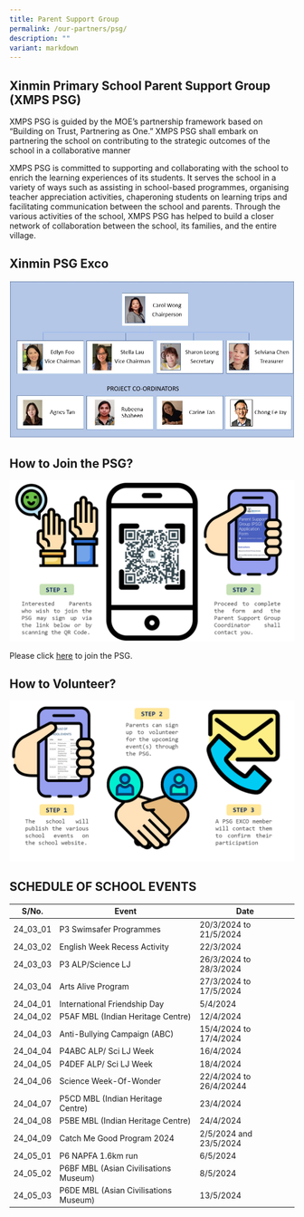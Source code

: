 ```yaml
---
title: Parent Support Group
permalink: /our-partners/psg/
description: ""
variant: markdown
---
```

## Xinmin Primary School Parent Support Group (XMPS PSG) 


XMPS PSG is guided by the MOE’s partnership framework based on “Building on Trust, Partnering as One.” XMPS PSG shall embark on partnering the school on contributing to the strategic outcomes of the school in a collaborative manner

XMPS PSG is committed to supporting and collaborating with the school to enrich the learning experiences of its students. It serves the school in a variety of ways such as assisting in school-based programmes, organising teacher appreciation activities, chaperoning students on learning trips and facilitating communication between the school and parents. Through the various activities of the school, XMPS PSG has helped to build a closer network of collaboration between the school, its families, and the entire village.

## Xinmin PSG Exco

![](/images/PSG_Executive_Committee.jpg)

## How to Join the PSG?

![](/images/psg_infograph_2024_updated.png)

Please click [here](https://go.gov.sg/xinminpsgapplication) to join the PSG. 

## How to Volunteer?

![](/images/psg_infograph_2024_pg_2.png)


## SCHEDULE OF SCHOOL EVENTS



| S/No. | Event | Date |
| -------- | -------- | -------- |
| 24_03_01  | P3 Swimsafer Programmes     | 20/3/2024 to 21/5/2024     |
| 24_03_02 | English Week Recess Activity     |22/3/2024    |
| 24_03_03 |   P3 ALP/Science LJ    |26/3/2024 to 28/3/2024     |
| 24_03_04 | Arts Alive Program     | 27/3/2024 to 17/5/2024  |
| 24_04_01 | International Friendship Day     | 5/4/2024  |
| 24_04_02 | P5AF MBL (Indian Heritage Centre)     | 12/4/2024  |
| 24_04_03 |Anti-Bullying Campaign (ABC)    | 15/4/2024 to 17/4/2024  |
| 24_04_04 | P4ABC ALP/ Sci LJ Week     | 16/4/2024  |
| 24_04_05 |  P4DEF ALP/ Sci LJ Week  | 18/4/2024  |
| 24_04_06 |Science Week-Of-Wonder   | 22/4/2024 to 26/4/20244  |
| 24_04_07 |P5CD MBL (Indian Heritage Centre)    | 23/4/2024  |
| 24_04_08 | P5BE MBL (Indian Heritage Centre)  | 24/4/2024  |
| 24_04_09 | Catch Me Good Program 2024    | 2/5/2024 and 23/5/2024 |
| 24_05_01 |P6 NAPFA 1.6km run    | 6/5/2024  |
| 24_05_02 |  P6BF MBL (Asian Civilisations Museum)   | 8/5/2024  |
| 24_05_03 |  P6DE MBL (Asian Civilisations Museum)   | 13/5/2024  |